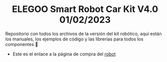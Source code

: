 <h1 align="center">ELEGOO Smart Robot Car Kit V4.0 01/02/2023</h1>
Repositorio con todos los archivos de la versión del kit robótico, aquí están los manuales, los ejemplos de código y las librerías para todos los componentes 📓

- Este es el enlace a la página de compra del <a href="https://www.amazon.es/dp/B07474MMB5?ref_=cm_sw_r_apan_dp_4TN2VR2GFVFQT9XKPC3N">robot</a>

